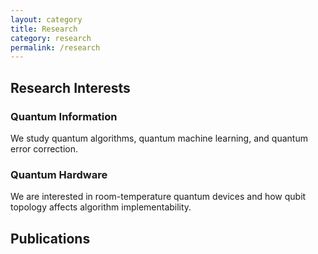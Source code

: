 ```yaml
---
layout: category
title: Research
category: research
permalink: /research
---
```


## Research Interests

### Quantum Information
We study quantum algorithms, quantum machine learning, and quantum error correction.

### Quantum Hardware
We are interested in room-temperature quantum devices and how qubit topology affects algorithm implementability.

## Publications